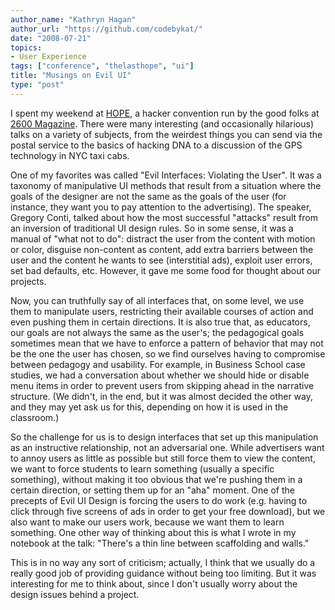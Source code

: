 ```yaml
---
author_name: "Kathryn Hagan"
author_url: "https://github.com/codebykat/"
date: "2008-07-21"
topics: 
- User Experience
tags: ["conference", "thelasthope", "ui"]
title: "Musings on Evil UI"
type: "post"
---
```


<p>I spent my weekend at <a href="http://www.thelasthope.org/"><span class="caps">HOPE</span></a>, a hacker convention run by the good folks at <a href="http://2600.com/">2600 Magazine</a>. There were many interesting (and occasionally hilarious) talks on a variety of subjects, from the weirdest things you can send via the postal service to the basics of hacking <span class="caps">DNA </span>to a discussion of the <span class="caps">GPS </span>technology in <span class="caps">NYC </span>taxi cabs.</p>

<!--more-->

<p>One of my favorites was called "Evil Interfaces: Violating the User". It was a taxonomy of manipulative UI methods that result from a situation where the goals of the designer are not the same as the goals of the user (for instance, they want you to pay attention to the advertising). The speaker, Gregory Conti, talked about how the most successful "attacks" result from an inversion of traditional UI design rules. So in some sense, it was a manual of "what not to do": distract the user from the content with motion or color, disguise non-content as content, add extra barriers between the user and the content he wants to see (interstitial ads), exploit user errors, set bad defaults, etc. However, it gave me some food for thought about our projects.</p>

<p>Now, you can truthfully say of all interfaces that, on some level, we use them to manipulate users, restricting their available courses of action and even pushing them in certain directions. It is also true that, as educators, our goals are not always the same as the user's; the pedagogical goals sometimes mean that we have to enforce a pattern of behavior that may not be the one the user has chosen, so we find ourselves having to compromise between pedagogy and usability. For example, in Business School case studies, we had a conversation about whether we should hide or disable menu items in order to prevent users from skipping ahead in the narrative structure. (We didn't, in the end, but it was almost decided the other way, and they may yet ask us for this, depending on how it is used in the classroom.)</p>

<p>So the challenge for us is to design interfaces that set up this manipulation as an instructive relationship, not an adversarial one. While advertisers want to annoy users as little as possible but still force them to view the content, we want to force students to learn something (usually a specific something), without making it too obvious that we're pushing them in a certain direction, or setting them up for an "aha" moment. One of the precepts of Evil UI Design is forcing the users to do work (e.g. having to click through five screens of ads in order to get your free download), but we also want to make our users work, because we want them to learn something. One other way of thinking about this is what I wrote in my notebook at the talk: "There's a thin line between scaffolding and walls."</p>

<p>This is in no way any sort of criticism; actually, I think that we usually do a really good job of providing guidance without being too limiting. But it was interesting for me to think about, since I don't usually worry about the design issues behind a project.</p>
